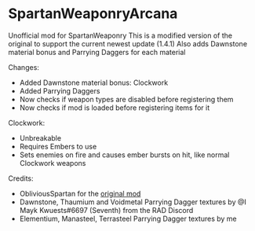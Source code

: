# SpartanWeaponryArcana
Unofficial mod for SpartanWeaponry
This is a modified version of the original to support the current newest update (1.4.1)
Also adds Dawnstone material bonus and Parrying Daggers for each material

Changes:
- Added Dawnstone material bonus: Clockwork
- Added Parrying Daggers
- Now checks if weapon types are disabled before registering them
- Now checks if mod is loaded before registering items for it


Clockwork:
- Unbreakable
- Requires Embers to use
- Sets enemies on fire and causes ember bursts on hit, like normal Clockwork weapons

Credits:
- ObliviousSpartan for the [original mod](https://www.curseforge.com/minecraft/mc-mods/spartan-weaponry-arcana)
- Dawnstone, Thaumium and Voidmetal Parrying Dagger textures by @I Mayk Kwuests#6697 (Seventh) from the RAD Discord
- Elementium, Manasteel, Terrasteel Parrying Dagger textures by me